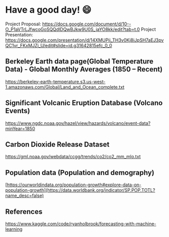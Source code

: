 # Have a good day! 😄
Project Proposal: https://docs.google.com/document/d/10--O_P1aVTrLJfwcoGoSQQdlDQwBJkw9U0S_jaYO8kk/edit?tab=t.0
Project Presentation: https://docs.google.com/presentation/d/14XMUPii_TH3v0Kj8iJpSH7aEJ3pvQC1vr_FKxMJZj_U/edit#slide=id.g31642815efc_0_0

## Berkeley Earth data page(Global Temperature Data) - Global Monthly Averages (1850 – Recent)
https://berkeley-earth-temperature.s3.us-west-1.amazonaws.com/Global/Land_and_Ocean_complete.txt

## Significant Volcanic Eruption Database (Volcano Events) 
https://www.ngdc.noaa.gov/hazel/view/hazards/volcano/event-data?minYear=1850

## Carbon Dioxide Release Dataset
https://gml.noaa.gov/webdata/ccgg/trends/co2/co2_mm_mlo.txt

## Population data (Population and demography)
[https://ourworldindata.org/population-growth#explore-data-on-population-growth](https://data.worldbank.org/indicator/SP.POP.TOTL?name_desc=false)

## References
https://www.kaggle.com/code/ryanholbrook/forecasting-with-machine-learning

